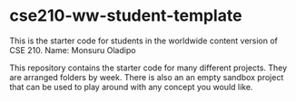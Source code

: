 # cse210-ww-student-template
This is the starter code for students in the worldwide content version of CSE 210.
Name: Monsuru Oladipo

This repository contains the starter code for many different projects. They are arranged folders by week. There is also an an empty sandbox project that can be used to play around with any concept you would like.
